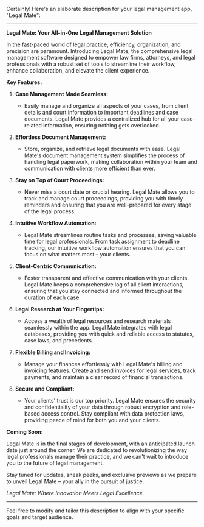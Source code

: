 Certainly! Here's an elaborate description for your legal management app, "Legal Mate":

---

**Legal Mate: Your All-in-One Legal Management Solution**

In the fast-paced world of legal practice, efficiency, organization, and precision are paramount. Introducing Legal Mate, the comprehensive legal management software designed to empower law firms, attorneys, and legal professionals with a robust set of tools to streamline their workflow, enhance collaboration, and elevate the client experience.

**Key Features:**

1. **Case Management Made Seamless:**
   - Easily manage and organize all aspects of your cases, from client details and court information to important deadlines and case documents. Legal Mate provides a centralized hub for all your case-related information, ensuring nothing gets overlooked.

2. **Effortless Document Management:**
   - Store, organize, and retrieve legal documents with ease. Legal Mate's document management system simplifies the process of handling legal paperwork, making collaboration within your team and communication with clients more efficient than ever.

3. **Stay on Top of Court Proceedings:**
   - Never miss a court date or crucial hearing. Legal Mate allows you to track and manage court proceedings, providing you with timely reminders and ensuring that you are well-prepared for every stage of the legal process.

4. **Intuitive Workflow Automation:**
   - Legal Mate streamlines routine tasks and processes, saving valuable time for legal professionals. From task assignment to deadline tracking, our intuitive workflow automation ensures that you can focus on what matters most – your clients.

5. **Client-Centric Communication:**
   - Foster transparent and effective communication with your clients. Legal Mate keeps a comprehensive log of all client interactions, ensuring that you stay connected and informed throughout the duration of each case.

6. **Legal Research at Your Fingertips:**
   - Access a wealth of legal resources and research materials seamlessly within the app. Legal Mate integrates with legal databases, providing you with quick and reliable access to statutes, case laws, and precedents.

7. **Flexible Billing and Invoicing:**
   - Manage your finances effortlessly with Legal Mate's billing and invoicing features. Create and send invoices for legal services, track payments, and maintain a clear record of financial transactions.

8. **Secure and Compliant:**
   - Your clients' trust is our top priority. Legal Mate ensures the security and confidentiality of your data through robust encryption and role-based access control. Stay compliant with data protection laws, providing peace of mind for both you and your clients.

**Coming Soon:**

Legal Mate is in the final stages of development, with an anticipated launch date just around the corner. We are dedicated to revolutionizing the way legal professionals manage their practice, and we can't wait to introduce you to the future of legal management.

Stay tuned for updates, sneak peeks, and exclusive previews as we prepare to unveil Legal Mate – your ally in the pursuit of justice.

*Legal Mate: Where Innovation Meets Legal Excellence.*

--- 

Feel free to modify and tailor this description to align with your specific goals and target audience.